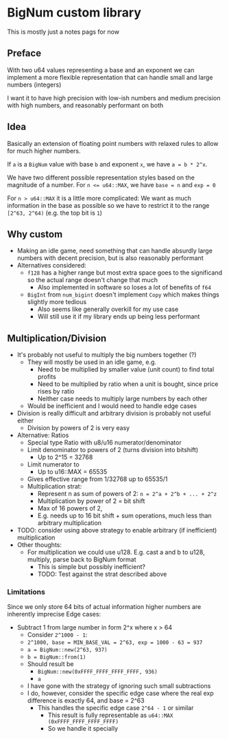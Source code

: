 # BigNum custom library
This is mostly just a notes pags for now

## Preface
With two u64 values representing a base and an exponent we can implement a more flexible representation that can handle small and large numbers (integers)

I want it to have high precision with low-ish numbers and medium precision with high numbers, and reasonably performant on both

## Idea
Basically an extension of floating point numbers with relaxed rules to allow for much higher numbers.

If `a` is a `BigNum` value with base `b` and exponent `x`, we have `a = b * 2^x`. 

We have two different possible representation styles based on the magnitude of a number. 
For `n <= u64::MAX`, we have `base = n` and `exp = 0`

For `n > u64::MAX` it is a little more complicated:
We want as much information in the base as possible so we have to restrict it to the range `[2^63, 2^64)` (e.g. the top bit is `1`)

## Why custom
- Making an idle game, need something that can handle absurdly large numbers with decent precision, but is also reasonably performant
- Alternatives considered:
    - `f128` has a higher range but most extra space goes to the significand so the actual range doesn't change that much
        - Also implemented in software so loses a lot of benefits of `f64`
    - `BigInt` from `num_bigint` doesn't implement `Copy` which makes things slightly more tedious
        - Also seems like generally overkill for my use case
        - Will still use it if my library ends up being less performant 
        
## Multiplication/Division
- It's probably not useful to multiply the big numbers together (?)
    - They will mostly be used in an idle game, e.g.
        - Need to be multiplied by smaller value (unit count) to find total profits
        - Need to be multiplied by ratio when a unit is bought, since price rises by ratio
        - Neither case needs to multiply large numbers by each other
    - Would be inefficient and I would need to handle edge cases
- Division is really difficult and arbitrary division is probably not useful either
    - Division by powers of 2 is very easy
- Alternative: Ratios
    - Special type Ratio with u8/u16 numerator/denominator
    - Limit denominator to powers of 2 (turns division into bitshift)
        - Up to 2^15 = 32768
    - Limit numerator to 
        - Up to u16::MAX = 65535
    - Gives effective range from 1/32768 up to 65535/1
    - Multiplication strat:
        - Represent n as sum of powers of 2: `n = 2^a + 2^b + ... + 2^z`
        - Multiplication by power of 2 = bit shift
        - Max of 16 powers of 2,
        - E.g. needs up to 16 bit shift + sum operations, much less than arbitrary multiplication
- TODO: consider using above strategy to enable arbitrary (if inefficient) multiplication
- Other thoughts:
    - For multiplication we could use u128. E.g. cast a and b to u128, multiply, parse back to BigNum format
        - This is simple but possibly inefficient?
        - TODO: Test against the strat described above


### Limitations
Since we only store 64 bits of actual information higher numbers are inherently imprecise
Edge cases:
- Subtract 1 from large number in form 2^x where x > 64
    - Consider `2^1000 - 1`:
    - `2^1000, base = MIN_BASE_VAL = 2^63, exp = 1000 - 63 = 937`
    - `a = BigNum::new(2^63, 937)`
    - `b = BigNum::from(1)`
    - Should result be
        - `BigNum::new(0xFFFF_FFFF_FFFF_FFFF, 936)`
        - `a`
    - I have gone with the strategy of ignoring such small subtractions
    - I do, however, consider the specific edge case where the real exp difference is exactly 64, and base = 2^63
        - This handles the specific edge case `2^64 - 1` or similar
            - This result is fully representable as `u64::MAX (0xFFFF_FFFF_FFFF_FFFF)`
            - So we handle it specially


